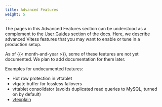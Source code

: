 ```yaml
---
title: Advanced Features
weight: 5
---
```


The pages in this Advanced Features section can be understood as a complement to the [User Guides](../user-guides) section of the docs. Here, we describe advanced Vitess features that you may want to enable or tune in a production setup.

As of {{< month-and-year >}}, some of these features are not yet documented. We plan to add documentation for them later.

Examples for undocumented features:

* Hot row protection in vttablet
* vtgate buffer for lossless failovers
* vttablet consolidator (avoids duplicated read queries to MySQL, turned on by default)
* [vtexplain](https://github.com/vitessio/vitess/blob/master/doc/VtExplain.md)
